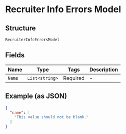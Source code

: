 
# Recruiter Info Errors Model

## Structure

`RecruiterInfoErrorsModel`

## Fields

| Name | Type | Tags | Description |
|  --- | --- | --- | --- |
| `Name` | `List<string>` | Required | - |

## Example (as JSON)

```json
{
  "name": [
    "This value should not be blank."
  ]
}
```

